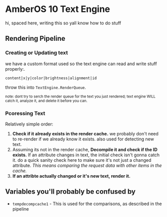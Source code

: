 # AmberOS 10 Text Engine

hi, spaced here, writing this so yall know how to do stuff

## Rendering Pipeline
### Creating or Updating text
we have a custom format used so the text engine can read and write stuff properly:.
```
content|x|y|color|brightness|alignment|id
```
throw this into `TextEngine.RenderQueue`.


<sub> note: dont try to serch the render queue for the text you just rendered; text engine WILL catch it, analyze it, and delete it before you can. </sub>

### Pcoressing Text
Relatively simple order:
 1. **Check if it already exists in the render cache.** we probably don't need to re-render if we already know it exists. also used for detecting new text.
 2. Assuming its not in the render cache, **Decompile it and check if the ID exists.** If an attribute changes in text, the initial check isn't gonna catch it. do a quick sanity check here to make sure it's not just a changed attribute. *This means comparing the request data with other items in the cache.*
 4. **If an attribte actually changed or it's new text, render it.**

## Variables you'll probably be confused by
 - `tempdecompcache1` - This is used for the comparisons, as described in the pipeline
